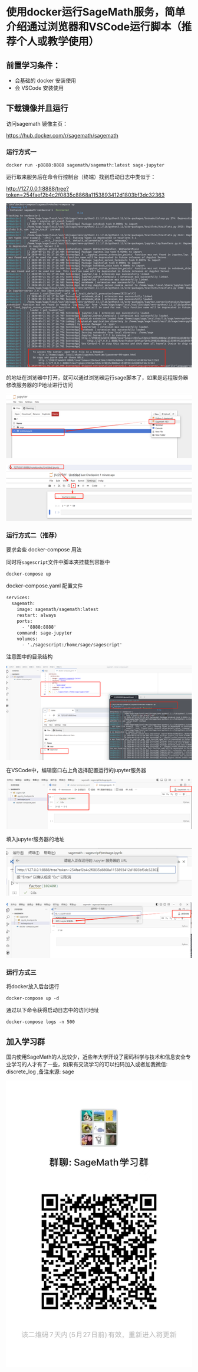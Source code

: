 # 使用docker运行SageMath服务，简单介绍通过浏览器和VSCode运行脚本（推荐个人或教学使用）

## 前置学习条件：

* 会基础的 docker 安装使用
* 会 VSCode 安装使用

## 下载镜像并且运行

访问sagemath 镜像主页：

https://hub.docker.com/r/sagemath/sagemath

### 运行方式一

```
docker run -p8888:8888 sagemath/sagemath:latest sage-jupyter
```

运行取来服务后在命令行控制台（终端）找到启动日志中类似于：

http://127.0.0.1:8888/tree?token=254faef2b4c2f0835c8868a1153893412d1803bf3dc32363

![](images/sage_up.png)

的地址在浏览器中打开，就可以通过浏览器运行sage脚本了，如果是远程服务器修改服务器的IP地址进行访问

![](images/sage_web.png)

![](images/sage_web2.png)

### 运行方式二（推荐）

要求会些 docker-compose 用法

同时将`sagescript`文件中脚本夹挂载到容器中

```
docker-compose up
```

docker-compose.yaml 配置文件
```
services:
  sagemath:
    image: sagemath/sagemath:latest
    restart: always
    ports:
      - '8888:8888'
    command: sage-jupyter
    volumes:
      - './sagescript:/home/sage/sagescript'

```

注意图中的目录结构

![](images/sage_compose.png)

在VSCode中，编辑窗口右上角选择配置运行的jupyter服务器

![](images/sage_vscode1.png)

填入jupyter服务器的地址

![](images/sage_vscode2.png)

![](images/sage_vscode3.png)

### 运行方式三

将docker放入后台运行

```
docker-compose up -d
```

通过以下命令获得启动日志中的访问地址

```
docker-compose logs -n 500
```

## 加入学习群

国内使用SageMath的人比较少，近些年大学开设了密码科学与技术和信息安全专业学习的人才有了一些，如果有交流学习的可以扫码加入或者加我微信: discrete_log ,备注来源: sage


![](../sagemath_groups.jpg)

